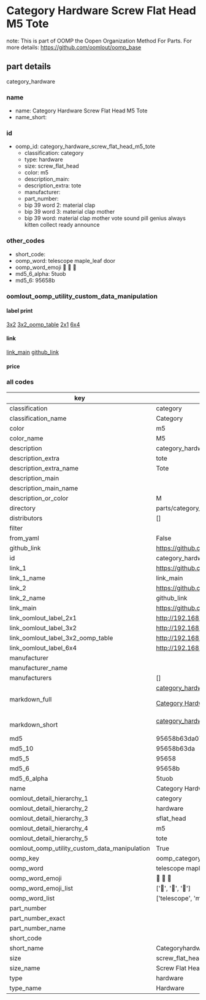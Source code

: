 # Category Hardware Screw Flat Head M5 Tote  

note: This is part of OOMP the Oopen Organization Method For Parts. For more details: https://github.com/oomlout/oomp_base

##  part details



category_hardware

### name
* name: Category Hardware Screw Flat Head M5 Tote
* name_short: 
### id
* oomp_id: category_hardware_screw_flat_head_m5_tote
  * classification: category
  * type: hardware
  * size: screw_flat_head
  * color: m5
  * description_main: 
  * description_extra: tote
  * manufacturer: 
  * part_number: 
  * bip 39 word 2: material clap
  * bip 39 word 3: material clap mother
  * bip 39 word: material clap mother vote sound pill genius always kitten collect ready announce

### other_codes
* short_code: 
* oomp_word: telescope maple_leaf door
* oomp_word_emoji :telescope: :maple_leaf: :door:
* md5_6_alpha: 5tuob
* md5_6: 95658b






### oomlout_oomp_utility_custom_data_manipulation
#### label print
[3x2](http://192.168.1.245:1112/?label=oomp%205tuob)
[3x2_oomp_table](http://192.168.1.107:1112/?label=oomp%205tuob)
[2x1](http://192.168.1.242:1112/?label=oomp%205tuob)
[6x4](http://192.168.1.55:1112/?label=oomp%205tuob)    

#### link

[link_main](https://github.com/oomlout/oomlout_oomp_current_version_messy/tree/main/parts/category_hardware_screw_flat_head_m5_tote) [github_link](https://github.com/oomlout/oomlout_oomp_part_src/tree/main/parts/category_hardware_screw_flat_head_m5_tote)                             

#### price







### all codes 
| key | value |  
| --- | --- |  
| classification | category |  
| classification_name | Category |  
| color | m5 |  
| color_name | M5 |  
| description | category_hardware |  
| description_extra | tote |  
| description_extra_name | Tote |  
| description_main |  |  
| description_main_name |  |  
| description_or_color | M  |  
| directory | parts/category_hardware_screw_flat_head_m5_tote |  
| distributors | [] |  
| filter |  |  
| from_yaml | False |  
| github_link | https://github.com/oomlout/oomlout_oomp_part_src/tree/main/parts/category_hardware_screw_flat_head_m5_tote |  
| id | category_hardware_screw_flat_head_m5_tote |  
| link_1 | https://github.com/oomlout/oomlout_oomp_current_version_messy/tree/main/parts/category_hardware_screw_flat_head_m5_tote |  
| link_1_name | link_main |  
| link_2 | https://github.com/oomlout/oomlout_oomp_part_src/tree/main/parts/category_hardware_screw_flat_head_m5_tote |  
| link_2_name | github_link |  
| link_main | https://github.com/oomlout/oomlout_oomp_current_version_messy/tree/main/parts/category_hardware_screw_flat_head_m5_tote |  
| link_oomlout_label_2x1 | http://192.168.1.242:1112/?label=oomp%205tuob |  
| link_oomlout_label_3x2 | http://192.168.1.245:1112/?label=oomp%205tuob |  
| link_oomlout_label_3x2_oomp_table | http://192.168.1.107:1112/?label=oomp%205tuob |  
| link_oomlout_label_6x4 | http://192.168.1.55:1112/?label=oomp%205tuob |  
| manufacturer |  |  
| manufacturer_name |  |  
| manufacturers | [] |  
| markdown_full | [category_hardware_screw_flat_head_m5_tote](https://github.com/oomlout/oomlout_oomp_current_version_messy/tree/main/parts/category_hardware_screw_flat_head_m5_tote)<br>[](https://github.com/oomlout/oomlout_oomp_current_version_messy/tree/main/parts/category_hardware_screw_flat_head_m5_tote)<br>[Category Hardware Screw Flat Head M5 Tote](https://github.com/oomlout/oomlout_oomp_current_version_messy/tree/main/parts/category_hardware_screw_flat_head_m5_tote)<br><br> |  
| markdown_short | [category_hardware_screw_flat_head_m5_tote](https://github.com/oomlout/oomlout_oomp_current_version_messy/tree/main/parts/category_hardware_screw_flat_head_m5_tote)<br><br> |  
| md5 | 95658b63da078c1e9367ef5f204a7447 |  
| md5_10 | 95658b63da |  
| md5_5 | 95658 |  
| md5_6 | 95658b |  
| md5_6_alpha | 5tuob |  
| name | Category Hardware Screw Flat Head M5 Tote |  
| oomlout_detail_hierarchy_1 | category |  
| oomlout_detail_hierarchy_2 | hardware |  
| oomlout_detail_hierarchy_3 | sflat_head |  
| oomlout_detail_hierarchy_4 | m5 |  
| oomlout_detail_hierarchy_5 | tote |  
| oomlout_oomp_utility_custom_data_manipulation | True |  
| oomp_key | oomp_category_hardware_screw_flat_head_m5_tote |  
| oomp_word | telescope maple_leaf door |  
| oomp_word_emoji | :telescope: :maple_leaf: :door: |  
| oomp_word_emoji_list | [':telescope:', ':maple_leaf:', ':door:'] |  
| oomp_word_list | ['telescope', 'maple_leaf', 'door'] |  
| part_number |  |  
| part_number_exact |  |  
| part_number_name |  |  
| short_code |  |  
| short_name | Categoryhardware |  
| size | screw_flat_head |  
| size_name | Screw Flat Head |  
| type | hardware |  
| type_name | Hardware |  
